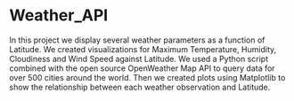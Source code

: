 # Weather_API

In this project we display several weather parameters as a function of Latitude. We created visualizations for Maximum Temperature, Humidity, Cloudiness and Wind Speed against Latitude. We used a Python script combined with the open source OpenWeather Map API to query data for over 500 cities around the world. Then we created plots using Matplotlib to show the relationship between each weather observation and Latitude.
